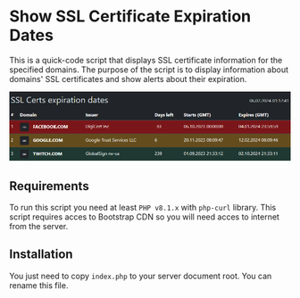 # Show SSL Certificate Expiration Dates
This is a quick-code script that displays SSL certificate information for the specified domains. The purpose of the script is to display information about domains' SSL certificates and show alerts about their expiration.

![Demo Screenshot](demo.png)

## Requirements
To run this script you need at least `PHP v8.1.x` with `php-curl` library.
This script requires acces to Bootstrap CDN so you will need acces to internet from the server.

## Installation
You just need to copy `index.php` to your server document root. You can rename this file.
